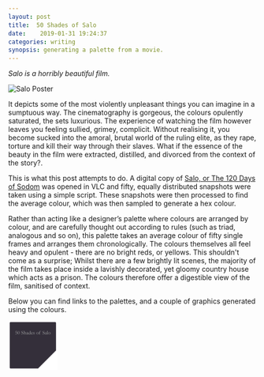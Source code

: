 ```yaml
---
layout: post
title:  50 Shades of Salo 
date:    2019-01-31 19:24:37 
categories: writing
synopsis: generating a palette from a movie.
---
```


_Salo is a horribly beautiful film._

![Salo Poster]({{site.url}}/images/Salo_Poster.png)

It depicts some of the most violently unpleasant things you can imagine in a sumptuous way.  The cinematography is gorgeous, the colours opulently saturated, the sets luxurious.  The experience of watching the film however leaves you feeling sullied, grimey, complicit.  Without realising it, you become sucked into the amoral, brutal world of the ruling elite, as they rape, torture and kill their way through their slaves.  What if the essence of the beauty in the film were extracted, distilled, and divorced from the context of the story?.  

This is what this post attempts to do. A digital copy of [Salo, or The 120 Days of Sodom](http://www.bfi.org.uk/distribution/salo_or_the_120_days_of_sodom%C2%A0) was opened in VLC and fifty, equally distributed snapshots were taken using a simple script.  These snapshots were then processed to find the average colour, which was then sampled to generate a hex colour.

Rather than acting like a designer’s palette where colours are arranged by colour, and are carefully thought out according to rules (such as triad, analogous and so on), this palette takes an average colour of fifty single frames and arranges them chronologically.  The colours themselves all feel heavy and opulent - there are no bright reds, or yellows.  This shouldn't come as a surprise; Whilst there are a few brightly lit scenes, the majority of the film takes place inside a lavishly decorated, yet gloomy country house which acts as a prison.  The colours therefore offer a digestible view of the film, sanitised of context.

Below you can find links to the palettes, and a couple of graphics generated using the colours.

[<img src="/images/salo_blog.png" width="100">]({{site.url}}/uploads/50SOS.tar.gz)
